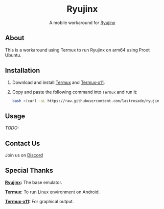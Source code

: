 <div align="center">

# Ryujinx

A mobile workaround for [Ryujinx](https://github.com/Ryujinx/Ryujinx)
</div>

## About

This is a workaround using Termux to run Ryujinx on arm64 using Proot Ubuntu.

## Installation

1. Download and install [Termux](https://github.com/termux/termux-app/releases) and [Termux-x11](https://github.com/termux/termux-x11/releases).
2. Copy and paste the following command into `Termux` and run it:

   ```sh
   bash <(curl -sL https://raw.githubusercontent.com/lastrosade/ryujinx-android/main/install.sh)
   ```

## Usage

*TODO:*

## Contact Us

Join us on [Discord](https://discord.com/invite/w2gTQUctbS)

## Special Thanks

**[Ryujinx](https://github.com/Ryujinx/Ryujinx):** The base emulator.

**[Termux](https://github.com/termux/termux-app):** To run Linux environment on Android.

**[Termux-x11](https://github.com/termux/termux-x11):** For graphical output.
